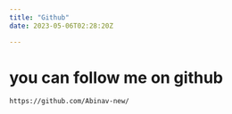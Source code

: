 ```yaml
---
title: "Github"
date: 2023-05-06T02:28:20Z

---
```

# you can follow me on github
```
https://github.com/Abinav-new/
```
